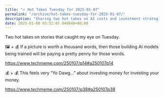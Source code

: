 ```yaml
---
title: "🔥 Hot Takes Tuesday for 2025-01-07"
permalink: "/archive/hot-takes-tuesday-for-2025-01-07/"
description: "Sharing two hot takes on AI costs and investment strategies that have caught my attention this week!"
date: 2025-01-08 03:52:07.040840+00:00
---
```


<!-- buttondown-editor-mode: fancy --><p>Two hot takes on stories that caught my eye on Tuesday.</p><p>🖼️ + 💰 If a picture is worth a thousand words, then those building AI models being trained will be paying a pretty penny for those words.</p><p><a target="_blank" rel="noopener noreferrer nofollow" href="https://www.techmeme.com/250107/p14#a250107p14">https://www.techmeme.com/250107/p14#a250107p14</a></p><p>💰 + 💰 This feels very “Yo Dawg…” about investing money for investing your money.</p><p><a target="_blank" rel="noopener noreferrer nofollow" href="https://www.techmeme.com/250107/p38#a250107p38">https://www.techmeme.com/250107/p38#a250107p38</a></p><p></p><p></p>